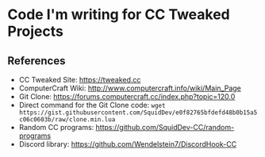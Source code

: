 # Code I'm writing for CC Tweaked Projects

## References

* CC Tweaked Site: https://tweaked.cc
* ComputerCraft Wiki: http://www.computercraft.info/wiki/Main_Page
* Git Clone: https://forums.computercraft.cc/index.php?topic=120.0
* Direct command for the Git Clone code: `wget https://gist.githubusercontent.com/SquidDev/e0f82765bfdefd48b0b15a5c06c0603b/raw/clone.min.lua`
* Random CC programs: https://github.com/SquidDev-CC/random-programs
* Discord library: https://github.com/Wendelstein7/DiscordHook-CC
